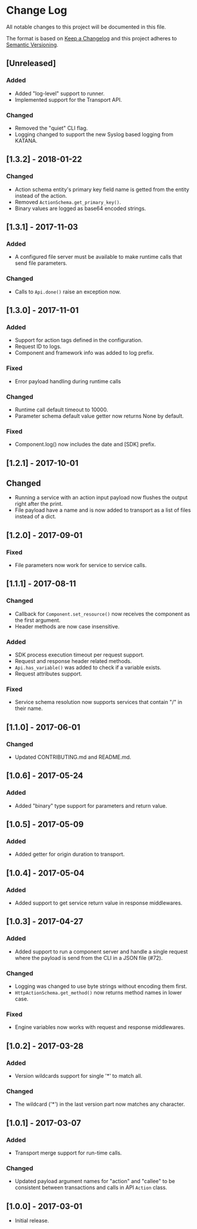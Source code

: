 # Change Log
All notable changes to this project will be documented in this file.

The format is based on [Keep a Changelog](http://keepachangelog.com/)
and this project adheres to [Semantic Versioning](http://semver.org/).

## [Unreleased]
### Added
- Added "log-level" support to runner.
- Implemented support for the Transport API.

### Changed
- Removed the "quiet" CLI flag.
- Logging changed to support the new Syslog based logging from KATANA.

## [1.3.2] - 2018-01-22
### Changed
- Action schema entity's primary key field name is getted from the
  entity instead of the action.
- Removed `ActionSchema.get_primary_key()`.
- Binary values are logged as base64 encoded strings.

## [1.3.1] - 2017-11-03
### Added
- A configured file server must be available to make runtime calls
  that send file parameters.

### Changed
- Calls to `Api.done()` raise an exception now.

## [1.3.0] - 2017-11-01
### Added
- Support for action tags defined in the configuration.
- Request ID to logs.
- Component and framework info was added to log prefix.

### Fixed
- Error payload handling during runtime calls

### Changed
- Runtime call default timeout to 10000.
- Parameter schema default value getter now returns None by default.

### Fixed
- Component.log() now includes the date and [SDK] prefix.

## [1.2.1] - 2017-10-01
## Changed
- Running a service with an action input payload now flushes the output
  right after the print.
- File payload have a name and is now added to transport as a list of
  files instead of a dict.

## [1.2.0] - 2017-09-01
### Fixed
- File parameters now work for service to service calls.

## [1.1.1] - 2017-08-11
### Changed
- Callback for `Component.set_resource()` now receives the component as
  the first argument.
- Header methods are now case insensitive.

### Added
- SDK process execution timeout per request support.
- Request and response header related methods.
- `Api.has_variable()` was added to check if a variable exists.
- Request attributes support.

### Fixed
- Service schema resolution now supports services that contain
  "/" in their name.

## [1.1.0] - 2017-06-01
### Changed
- Updated CONTRIBUTING.md and README.md.

## [1.0.6] - 2017-05-24
### Added
- Added "binary" type support for parameters and return value.

## [1.0.5] - 2017-05-09
### Added
- Added getter for origin duration to transport.

## [1.0.4] - 2017-05-04
### Added
- Added support to get service return value in response middlewares.

## [1.0.3] - 2017-04-27
### Added
- Added support to run a component server and handle a single request
  where the payload is send from the CLI in a JSON file (#72).

### Changed
- Logging was changed to use byte strings without encoding them first.
- `HttpActionSchema.get_method()` now returns method names in lower case.

### Fixed
- Engine variables now works with request and response middlewares.

## [1.0.2] - 2017-03-28
### Added
- Version wildcards support for single '*' to match all.

### Changed
- The wildcard ('*') in the last version part now matches any character.

## [1.0.1] - 2017-03-07
### Added
- Transport merge support for run-time calls.

### Changed
- Updated payload argument names for "action" and "callee" to be consistent
  between transactions and calls in API `Action` class.

## [1.0.0] - 2017-03-01
- Initial release.
